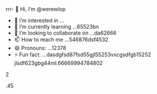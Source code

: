 rrr- 👋 Hi, I’m @werewlop
- 👀 I’m interested in ...
- 🌱 I’m currently learning ...65523bn
- 💞️ I’m looking to collaborate on ...da62666
- 📫 How to reach me ...546876dsf4532
- 😄 Pronouns: ...12378
- ⚡ Fun fact: ...dasdgfsd87fsd55gjl55253vxcgsdfgb15252
jlsdf623gbg44ml.66669994784802
<!---4885
werewlop/werewlop is a ✨ special ✨ repository because its `README.md` (thadsdis file) appears on your GitHub profile.sf
You can click the Preview link to take a look at your ch456nges.cxvhnhn
--->2
.45
